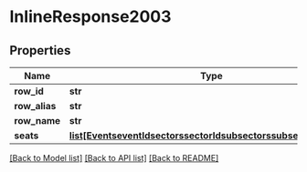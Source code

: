 # InlineResponse2003

## Properties
Name | Type | Description | Notes
------------ | ------------- | ------------- | -------------
**row_id** | **str** |  | [optional] 
**row_alias** | **str** |  | [optional] 
**row_name** | **str** |  | [optional] 
**seats** | [**list[EventseventIdsectorssectorIdsubsectorssubsectorIdSeats]**](EventseventIdsectorssectorIdsubsectorssubsectorIdSeats.md) |  | [optional] 

[[Back to Model list]](../README.md#documentation-for-models) [[Back to API list]](../README.md#documentation-for-api-endpoints) [[Back to README]](../README.md)


